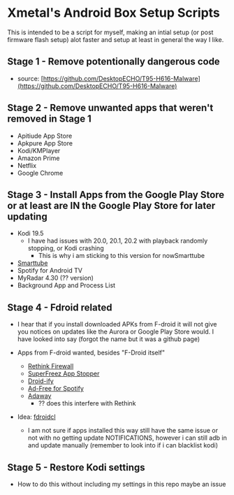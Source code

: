 # Xmetal's Android Box Setup Scripts

This is intended to be a script for myself, making an intial setup (or post firmware flash setup) alot faster and setup at least in general the way I like.

## Stage 1 - Remove potentionally dangerous code

- source: [https://github.com/DesktopECHO/T95-H616-Malware](https://github.com/DesktopECHO/T95-H616-Malware)

## Stage 2 - Remove unwanted apps that weren't removed in Stage 1

- Apitiude App Store
- Apkpure App Store
- Kodi/KMPlayer
- Amazon Prime
- Netflix
- Google Chrome

## Stage 3 - Install Apps from the Google Play Store or at least are IN the Google Play Store for later updating

- Kodi 19.5 
  - I have had issues with 20.0, 20.1, 20.2 with playback randomly stopping, or Kodi crashing
    - This is why i am sticking to this version for nowSmarttube
- [Smarttube](https://github.com/yuliskov/SmartTube)
- Spotify for Android TV
- MyRadar 4.30 (?? version)
- Background App and Process List

## Stage 4 - Fdroid related

- I hear that if you install downloaded APKs from F-droid it will not give you notices on updates like the Aurora or Google Play Store would.  I have looked into say (forgot the name but it was a github page)

- Apps from F-droid wanted, besides "F-Droid itself"
  - [Rethink Firewall](https://f-droid.org/en/packages/com.celzero.bravedns/)
  - [SuperFreez App Stopper](https://f-droid.org/en/packages/superfreeze.tool.android/)
  - [Droid-ify](https://github.com/Droid-ify/client)
  - [Ad-Free for Spotify](https://f-droid.org/en/packages/ch.abertschi.adfree/)
  - [Adaway](https://f-droid.org/en/packages/org.adaway/)
    - ?? does this interfere with Rethink 
  
- Idea: [fdroidcl](https://github.com/mvdan/fdroidcl)
  - I am not sure if apps installed this way still have the same issue or not with no getting update NOTIFICATIONS, however i can still adb in and update manually (remember to look into if i can blacklist kodi)

## Stage 5 - Restore Kodi settings

- How to do this without including my settings in this repo maybe an issue